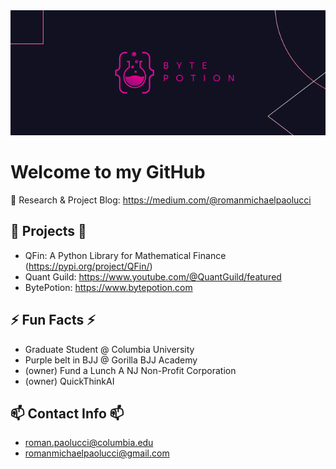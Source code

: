 <img src="banner.PNG" style="object-fit: cover; width:1200px; height:200px;"/>

# Welcome to my GitHub

💬 Research & Project Blog: https://medium.com/@romanmichaelpaolucci

## 🔭 Projects 🔭
- QFin: A Python Library for Mathematical Finance (https://pypi.org/project/QFin/)
- Quant Guild: https://www.youtube.com/@QuantGuild/featured
- BytePotion: https://www.bytepotion.com

## ⚡ Fun Facts ⚡
- Graduate Student @ Columbia University
- Purple belt in BJJ @ Gorilla BJJ Academy
- (owner) Fund a Lunch A NJ Non-Profit Corporation
- (owner) QuickThinkAI

## 📫 Contact Info 📫
- roman.paolucci@columbia.edu
- romanmichaelpaolucci@gmail.com

<!--
**romanmichaelpaolucci/RomanMichaelPaolucci** is a ✨ _special_ ✨ repository because its `README.md` (this file) appears on your GitHub profile.

Here are some ideas to get you started:

- 🔭 I’m currently working on ...
- 🌱 I’m currently learning ...
- 👯 I’m looking to collaborate on ...
- 🤔 I’m looking for help with ...
- 💬 Ask me about ...
- 📫 How to reach me: ...
- 😄 Pronouns: ...
- ⚡ Fun fact: ...
-->
